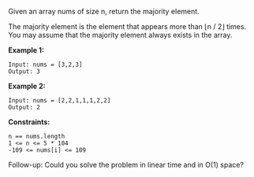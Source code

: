 Given an array nums of size n, return the majority element.

The majority element is the element that appears more than ⌊n / 2⌋ times. You may assume that the majority element always exists in the array.



**Example 1:**
```
Input: nums = [3,2,3]
Output: 3
```
**Example 2:**
```
Input: nums = [2,2,1,1,1,2,2]
Output: 2
```


**Constraints:**

    n == nums.length
    1 <= n <= 5 * 104
    -109 <= nums[i] <= 109


Follow-up: Could you solve the problem in linear time and in O(1) space?